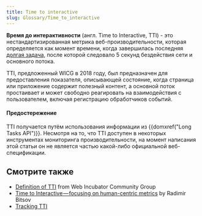 ```yaml
---
title: Time to interactive
slug: Glossary/Time_to_interactive
---
```


**Время до интерактивности** (англ. Time to Interactive, TTI) - это нестандартизированная метрика веб-производительности, которая определяется как момент времени, когда завершилась последняя [долгая задача](/ru/docs/Web/API/Long_Tasks_API), после которой следовало 5 секунд бездействия сети и основного потока.

TTI, предложенный WICG в 2018 году, был предназначен для предоставления показателя, описывающей состояние, когда страница или приложение содержит полезный контент, а основной поток простаивает и может свободно реагировать на взаимодействия с пользователем, включая регистрацию обработчиков событий.

#### Предостережение

TTI получается путём использования информации из {{domxref("Long Tasks API")}}. Несмотря на то, что TTI доступен в некоторых инструментах мониторинга производительности, на момент написания этой статьи он не является частью какой-либо официальной веб-спецификации.

## Смотрите также

- [Definition of TTI](https://github.com/WICG/time-to-interactive) from Web Incubator Community Group
- [Time to Interactive — focusing on human-centric metrics](https://building.calibreapp.com/time-to-interactive-focusing-on-the-human-centric-metrics-22eb7e64dd23) by Radimir Bitsov
- [Tracking TTI](https://developers.google.com/web/fundamentals/performance/user-centric-performance-metrics#tracking_tti)

